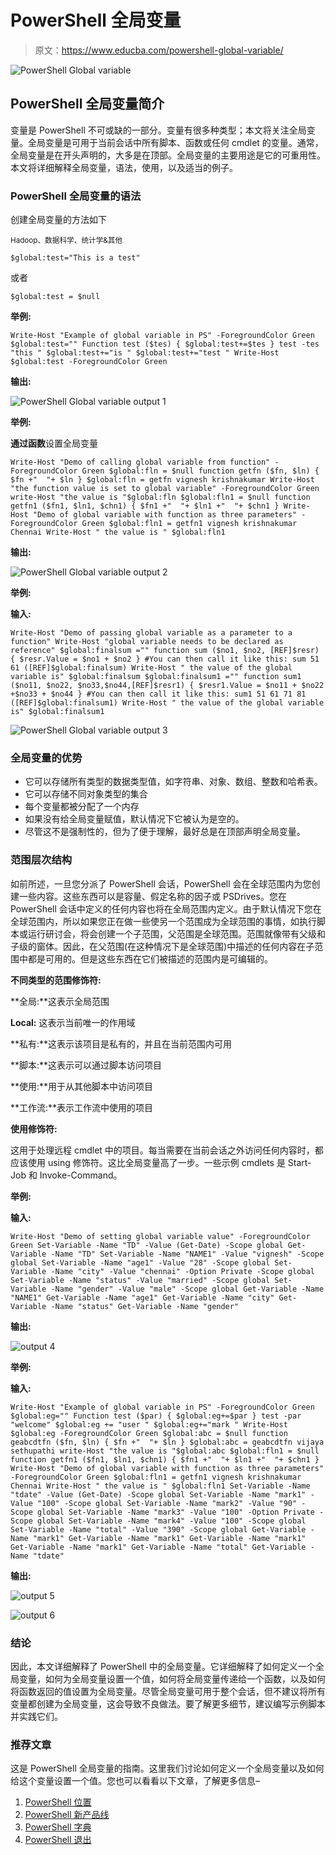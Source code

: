 # PowerShell 全局变量

> 原文：<https://www.educba.com/powershell-global-variable/>

![PowerShell Global variable](img/ef44bf8403d6e9154c250f9c96773f26.png)



## PowerShell 全局变量简介

变量是 PowerShell 不可或缺的一部分。变量有很多种类型；本文将关注全局变量。全局变量是可用于当前会话中所有脚本、函数或任何 cmdlet 的变量。通常，全局变量是在开头声明的，大多是在顶部。全局变量的主要用途是它的可重用性。本文将详细解释全局变量，语法，使用，以及适当的例子。

### PowerShell 全局变量的语法

创建全局变量的方法如下

<small>Hadoop、数据科学、统计学&其他</small>

`$global:test="This is a test"`

或者

`$global:test = $null`

**举例:**

`Write-Host "Example of global variable in PS" -ForegroundColor Green
$global:test=""
Function test ($tes)
{
$global:test+=$tes
}
test -tes "this "
$global:test+="is "
$global:test+="test "
Write-Host $global:test -ForegroundColor Green`

**输出:**

![PowerShell Global variable output 1](img/799dd783b759cc2e8103ce5f1e643a5d.png)



**举例:**

**通过函数**设置全局变量

`Write-Host "Demo of calling global variable from function" -ForegroundColor Green
$global:fln = $null
function getfn ($fn, $ln)
{
$fn +"  "+ $ln
}
$global:fln = getfn vignesh krishnakumar
Write-Host "the function value is set to global variable" -ForegroundColor Green
write-Host "the value is "$global:fln
$global:fln1 = $null
function getfn1 ($fn1, $ln1, $chn1)
{
$fn1 +"  "+ $ln1 +"  "+ $chn1
}
Write-Host "Demo of global variable with function as three parameters" -ForegroundColor Green
$global:fln1 = getfn1 vignesh krishnakumar Chennai
Write-Host " the value is " $global:fln1`

**输出:**

![PowerShell Global variable output 2](img/ae0102cea6ecbc3568bfcb733166ade1.png)



**举例:**

**输入:**

`Write-Host "Demo of passing global variable as a parameter to a function"
Write-Host "global variable needs to be declared as reference"
$global:finalsum =""
function sum ($no1, $no2, [REF]$resr)
{
$resr.Value = $no1 + $no2
}
#You can then call it like this:
sum 51 61 ([REF]$global:finalsum)
Write-Host " the value of the global variable is" $global:finalsum
$global:finalsum1 =""
function sum1 ($no11, $no22, $no33,$no44,[REF]$resr1)
{
$resr1.Value = $no11 + $no22 +$no33 + $no44
}
#You can then call it like this:
sum1 51 61 71 81 ([REF]$global:finalsum1)
Write-Host " the value of the global variable is" $global:finalsum1`

![PowerShell Global variable output 3](img/50adfe2bea41225e880459e2f032151d.png)



### 全局变量的优势

*   它可以存储所有类型的数据类型值，如字符串、对象、数组、整数和哈希表。
*   它可以存储不同对象类型的集合
*   每个变量都被分配了一个内存
*   如果没有给全局变量赋值，默认情况下它被认为是空的。
*   尽管这不是强制性的，但为了便于理解，最好总是在顶部声明全局变量。

### 范围层次结构

如前所述，一旦您分派了 PowerShell 会话，PowerShell 会在全球范围内为您创建一些内容。这些东西可以是容量、假定名称的因子或 PSDrives。您在 PowerShell 会话中定义的任何内容也将在全局范围内定义。由于默认情况下您在全球范围内，所以如果您正在做一些使另一个范围成为全球范围的事情，如执行脚本或运行研讨会，将会创建一个子范围，父范围是全球范围。范围就像带有父级和子级的窗体。因此，在父范围(在这种情况下是全球范围)中描述的任何内容在子范围中都是可用的。但是这些东西在它们被描述的范围内是可编辑的。

**不同类型的范围修饰符:**

**全局:**这表示全局范围

**Local:** 这表示当前唯一的作用域

**私有:**这表示该项目是私有的，并且在当前范围内可用

**脚本:**这表示可以通过脚本访问项目

**使用:**用于从其他脚本中访问项目

**工作流:**表示工作流中使用的项目

**使用修饰符:**

这用于处理远程 cmdlet 中的项目。每当需要在当前会话之外访问任何内容时，都应该使用 using 修饰符。这比全局变量高了一步。一些示例 cmdlets 是 Start-Job 和 Invoke-Command。

**举例:**

**输入:**

`Write-Host "Demo of setting global variable value" -ForegroundColor Green
Set-Variable -Name "TD" -Value (Get-Date) -Scope global
Get-Variable -Name "TD"
Set-Variable -Name "NAME1" -Value "vignesh" -Scope global
Set-Variable -Name "age1" -Value "28" -Scope global
Set-Variable -Name "city" -Value "chennai" -Option Private -Scope global
Set-Variable -Name "status" -Value "married" -Scope global
Set-Variable -Name "gender" -Value "male" -Scope global
Get-Variable -Name "NAME1"
Get-Variable -Name "age1"
Get-Variable -Name "city"
Get-Variable -Name "status"
Get-Variable -Name "gender"`

**输出:**

![output 4](img/5bf494e901e47bfef76e9f1742ff0c4d.png)



**举例:**

**输入:**

`Write-Host "Example of global variable in PS" -ForegroundColor Green
$global:eg=""
Function test ($par)
{
$global:eg+=$par
}
test -par "welcome"
$global:eg += "user "
$global:eg+="mark "
Write-Host $global:eg -ForegroundColor Green
$global:abc = $null
function geabcdtfn ($fn, $ln)
{
$fn +"  "+ $ln
}
$global:abc = geabcdtfn vijaya sethupathi
write-Host "the value is "$global:abc
$global:fln1 = $null
function getfn1 ($fn1, $ln1, $chn1)
{
$fn1 +"  "+ $ln1 +"  "+ $chn1
}
Write-Host "Demo of global variable with function as three parameters" -ForegroundColor Green
$global:fln1 = getfn1 vignesh krishnakumar Chennai
Write-Host " the value is " $global:fln1
Set-Variable -Name "tdate" -Value (Get-Date) -Scope global
Set-Variable -Name "mark1" -Value "100" -Scope global
Set-Variable -Name "mark2" -Value "90" -Scope global
Set-Variable -Name "mark3" -Value "100" -Option Private -Scope global
Set-Variable -Name "mark4" -Value "100" -Scope global
Set-Variable -Name "total" -Value "390" -Scope global
Get-Variable -Name "mark1"
Get-Variable -Name "mark1"
Get-Variable -Name "mark1"
Get-Variable -Name "mark1"
Get-Variable -Name "total"
Get-Variable -Name "tdate"`

**输出:**

![output 5](img/fb4c5d8daaf3b48131a07858e0c930e2.png)



![output 6](img/f0d8c45f87ef495f1dcb887f40dc7e8c.png)



### 结论

因此，本文详细解释了 PowerShell 中的全局变量。它详细解释了如何定义一个全局变量，如何为全局变量设置一个值，如何将全局变量传递给一个函数，以及如何将函数返回的值设置为全局变量。尽管全局变量可用于整个会话，但不建议将所有变量都创建为全局变量，这会导致不良做法。要了解更多细节，建议编写示例脚本并实践它们。

### 推荐文章

这是 PowerShell 全局变量的指南。这里我们讨论如何定义一个全局变量以及如何给这个变量设置一个值。您也可以看看以下文章，了解更多信息–

1.  [PowerShell 位置](https://www.educba.com/powershell-location/)
2.  [PowerShell 新产品线](https://www.educba.com/powershell-new-line/)
3.  [PowerShell 字典](https://www.educba.com/powershell-dictionary/)
4.  [PowerShell 退出](https://www.educba.com/powershell-exit/)





